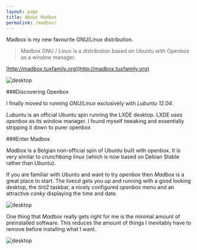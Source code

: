 ```yaml
---
layout: page
title: About Madbox
permalink: /madbox/
---
```


Madbox is my new favourite GNU/Linux distribution.  

>Madbox GNU / Linux is a distribution based on Ubuntu with Openbox as a window manager.

[http://madbox.tuxfamily.org](http://madbox.tuxfamily.org)

![desktop](http://madbox.tuxfamily.org/images/madbox_14/madbox_14_01.jpg)

###Discovering Openbox

I finally moved to running _GNU/Linux_ exclusively with _Lubuntu 
12.04_.

_Lubuntu_ is an official Ubuntu spin running the LXDE 
desktop.  LXDE uses _openbox_ as its window manager.  I found myself 
tweaking and essentially stripping it down to purer openbox

###Enter Madbox

_Madbox_ is a Belgian non-official spin of Ubuntu built with openbox.  It
is very similar to _crunchbang linux_ (which is now based on Debian Stable
rather than Ubuntu).

If you are familiar with _Ubuntu_ and want to try _openbox_ then _Madbox_ 
is a great place to start.  The livecd gets you up and running with 
a good looking desktop, the _tint2_ taskbar, a nicely configured _openbox menu_ 
and an attractive _conky_ displaying the time and date.

![desktop](http://madbox.tuxfamily.org/images/madbox_14/madbox_14_02.jpg)

One thing that _Madbox_ really gets right for me is the minimal 
amount of preinstalled software.  This reduces the amount of things 
I inevitably have to remove before installing what I want.

![desktop](http://madbox.tuxfamily.org/images/madbox_14/madbox_14_03.jpg)
